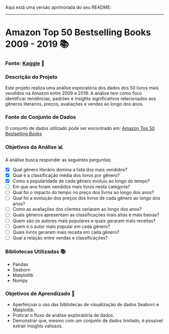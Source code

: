 Aqui está uma versão aprimorada do seu README:

---

# Amazon Top 50 Bestselling Books 2009 - 2019 📚

### Fonte: [Kaggle](https://www.kaggle.com/datasets) 🔗

### Descrição do Projeto
Este projeto realiza uma análise exploratória dos dados dos 50 livros mais vendidos na Amazon entre 2009 e 2019. A análise tem como foco identificar tendências, padrões e insights significativos relacionados aos gêneros literários, preços, avaliações e vendas ao longo dos anos.

### Fonte do Conjunto de Dados
O conjunto de dados utilizado pode ser encontrado em: [Amazon Top 50 Bestselling Books](https://www.kaggle.com/datasets/sootersaalu/amazon-top-50-bestselling-books-2009-2019/data)

### Objetivos da Análise 📊
A análise busca responder as seguintes perguntas:

- [x] Qual gênero literário domina a lista dos mais vendidos?
- [x] Qual é a classificação média dos livros por gênero?
- [x] Como a popularidade de cada gênero evoluiu ao longo do tempo?
- [ ] Em que ano foram vendidos mais livros nesta categoria?
- [ ] Qual foi o impacto do tempo no preço dos livros ao longo dos anos?
- [ ] Qual foi a evolução dos preços dos livros de cada gênero ao longo dos anos?
- [ ] Como as avaliações dos clientes variaram ao longo dos anos?
- [ ] Quais gêneros apresentam as classificações mais altas e mais baixas?
- [ ] Quem são os autores mais populares e quais geraram mais receitas?
- [ ] Quem é o autor mais popular em cada gênero?
- [ ] Quais livros geraram mais receita em cada gênero?
- [ ] Qual a relação entre vendas e classificações?

### Bibliotecas Utilizadas 📚
- Pandas
- Seaborn
- Matplotlib
- Numpy

### Objetivos de Aprendizado 🎯
- Aperfeiçoar o uso das bibliotecas de visualização de dados Seaborn e Matplotlib.
- Praticar o fluxo de análise exploratória de dados.
- Demonstrar que, mesmo com um conjunto de dados limitado, é possível extrair insights valiosos.

